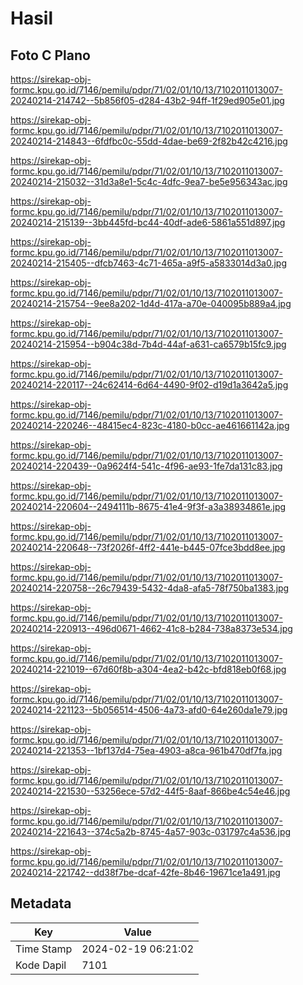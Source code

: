 # Hasil

## Foto C Plano

https://sirekap-obj-formc.kpu.go.id/7146/pemilu/pdpr/71/02/01/10/13/7102011013007-20240214-214742--5b856f05-d284-43b2-94ff-1f29ed905e01.jpg

https://sirekap-obj-formc.kpu.go.id/7146/pemilu/pdpr/71/02/01/10/13/7102011013007-20240214-214843--6fdfbc0c-55dd-4dae-be69-2f82b42c4216.jpg

https://sirekap-obj-formc.kpu.go.id/7146/pemilu/pdpr/71/02/01/10/13/7102011013007-20240214-215032--31d3a8e1-5c4c-4dfc-9ea7-be5e956343ac.jpg

https://sirekap-obj-formc.kpu.go.id/7146/pemilu/pdpr/71/02/01/10/13/7102011013007-20240214-215139--3bb445fd-bc44-40df-ade6-5861a551d897.jpg

https://sirekap-obj-formc.kpu.go.id/7146/pemilu/pdpr/71/02/01/10/13/7102011013007-20240214-215405--dfcb7463-4c71-465a-a9f5-a5833014d3a0.jpg

https://sirekap-obj-formc.kpu.go.id/7146/pemilu/pdpr/71/02/01/10/13/7102011013007-20240214-215754--9ee8a202-1d4d-417a-a70e-040095b889a4.jpg

https://sirekap-obj-formc.kpu.go.id/7146/pemilu/pdpr/71/02/01/10/13/7102011013007-20240214-215954--b904c38d-7b4d-44af-a631-ca6579b15fc9.jpg

https://sirekap-obj-formc.kpu.go.id/7146/pemilu/pdpr/71/02/01/10/13/7102011013007-20240214-220117--24c62414-6d64-4490-9f02-d19d1a3642a5.jpg

https://sirekap-obj-formc.kpu.go.id/7146/pemilu/pdpr/71/02/01/10/13/7102011013007-20240214-220246--48415ec4-823c-4180-b0cc-ae461661142a.jpg

https://sirekap-obj-formc.kpu.go.id/7146/pemilu/pdpr/71/02/01/10/13/7102011013007-20240214-220439--0a9624f4-541c-4f96-ae93-1fe7da131c83.jpg

https://sirekap-obj-formc.kpu.go.id/7146/pemilu/pdpr/71/02/01/10/13/7102011013007-20240214-220604--2494111b-8675-41e4-9f3f-a3a38934861e.jpg

https://sirekap-obj-formc.kpu.go.id/7146/pemilu/pdpr/71/02/01/10/13/7102011013007-20240214-220648--73f2026f-4ff2-441e-b445-07fce3bdd8ee.jpg

https://sirekap-obj-formc.kpu.go.id/7146/pemilu/pdpr/71/02/01/10/13/7102011013007-20240214-220758--26c79439-5432-4da8-afa5-78f750ba1383.jpg

https://sirekap-obj-formc.kpu.go.id/7146/pemilu/pdpr/71/02/01/10/13/7102011013007-20240214-220913--496d0671-4662-41c8-b284-738a8373e534.jpg

https://sirekap-obj-formc.kpu.go.id/7146/pemilu/pdpr/71/02/01/10/13/7102011013007-20240214-221019--67d60f8b-a304-4ea2-b42c-bfd818eb0f68.jpg

https://sirekap-obj-formc.kpu.go.id/7146/pemilu/pdpr/71/02/01/10/13/7102011013007-20240214-221123--5b056514-4506-4a73-afd0-64e260da1e79.jpg

https://sirekap-obj-formc.kpu.go.id/7146/pemilu/pdpr/71/02/01/10/13/7102011013007-20240214-221353--1bf137d4-75ea-4903-a8ca-961b470df7fa.jpg

https://sirekap-obj-formc.kpu.go.id/7146/pemilu/pdpr/71/02/01/10/13/7102011013007-20240214-221530--53256ece-57d2-44f5-8aaf-866be4c54e46.jpg

https://sirekap-obj-formc.kpu.go.id/7146/pemilu/pdpr/71/02/01/10/13/7102011013007-20240214-221643--374c5a2b-8745-4a57-903c-031797c4a536.jpg

https://sirekap-obj-formc.kpu.go.id/7146/pemilu/pdpr/71/02/01/10/13/7102011013007-20240214-221742--dd38f7be-dcaf-42fe-8b46-19671ce1a491.jpg


## Metadata

| Key        | Value               |
| ---------- | ------------------- |
| Time Stamp | 2024-02-19 06:21:02 |
| Kode Dapil | 7101                |



